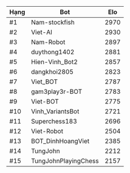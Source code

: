 Hạng|Bot|Elo
---|---|---
#1|Nam-stockfish|2970
#2|Viet-AI|2930
#3|Nam-Robot|2897
#4|duythong1402|2881
#5|Hien-Vinh_Bot2|2857
#6|dangkhoi2805|2823
#7|Viet_BOT|2787
#8|gam3play3r-BOT|2783
#9|Viet-BOT|2775
#10|Vinh_VariantsBot|2721
#11|Superchess183|2696
#12|Viet-Robot|2504
#13|BOT_DinhHoangViet|2385
#14|TungJohn|2212
#15|TungJohnPlayingChess|2157
